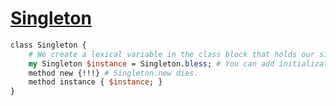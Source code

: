 [1]: http://rosettacode.org/wiki/Singleton

# [Singleton][1]

```perl
class Singleton {
    # We create a lexical variable in the class block that holds our single instance.
    my Singleton $instance = Singleton.bless; # You can add initialization arguments here.
    method new {!!!} # Singleton.new dies.
    method instance { $instance; }
}
```